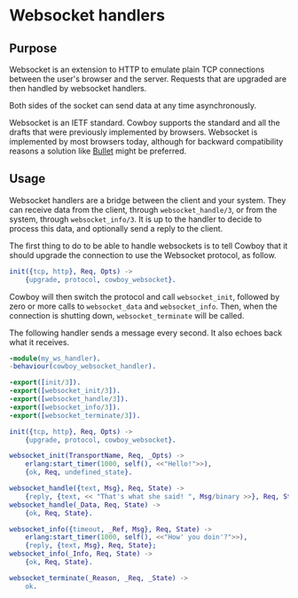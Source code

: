 Websocket handlers
==================

Purpose
-------

Websocket is an extension to HTTP to emulate plain TCP connections
between the user's browser and the server. Requests that are upgraded
are then handled by websocket handlers.

Both sides of the socket can send data at any time asynchronously.

Websocket is an IETF standard. Cowboy supports the standard and all
the drafts that were previously implemented by browsers. Websocket
is implemented by most browsers today, although for backward
compatibility reasons a solution like [Bullet](https://github.com/extend/bullet)
might be preferred.

Usage
-----

Websocket handlers are a bridge between the client and your system.
They can receive data from the client, through `websocket_handle/3`,
or from the system, through `websocket_info/3`. It is up to the
handler to decide to process this data, and optionally send a reply
to the client.

The first thing to do to be able to handle websockets is to tell
Cowboy that it should upgrade the connection to use the Websocket
protocol, as follow.

``` erlang
init({tcp, http}, Req, Opts) ->
    {upgrade, protocol, cowboy_websocket}.
```

Cowboy will then switch the protocol and call `websocket_init`,
followed by zero or more calls to `websocket_data` and
`websocket_info`. Then, when the connection is shutting down,
`websocket_terminate` will be called.

The following handler sends a message every second. It also echoes
back what it receives.

``` erlang
-module(my_ws_handler).
-behaviour(cowboy_websocket_handler).

-export([init/3]).
-export([websocket_init/3]).
-export([websocket_handle/3]).
-export([websocket_info/3]).
-export([websocket_terminate/3]).

init({tcp, http}, Req, Opts) ->
    {upgrade, protocol, cowboy_websocket}.

websocket_init(TransportName, Req, _Opts) ->
    erlang:start_timer(1000, self(), <<"Hello!">>),
    {ok, Req, undefined_state}.

websocket_handle({text, Msg}, Req, State) ->
    {reply, {text, << "That's what she said! ", Msg/binary >>}, Req, State};
websocket_handle(_Data, Req, State) ->
    {ok, Req, State}.

websocket_info({timeout, _Ref, Msg}, Req, State) ->
    erlang:start_timer(1000, self(), <<"How' you doin'?">>),
    {reply, {text, Msg}, Req, State};
websocket_info(_Info, Req, State) ->
    {ok, Req, State}.

websocket_terminate(_Reason, _Req, _State) ->
    ok.
```
